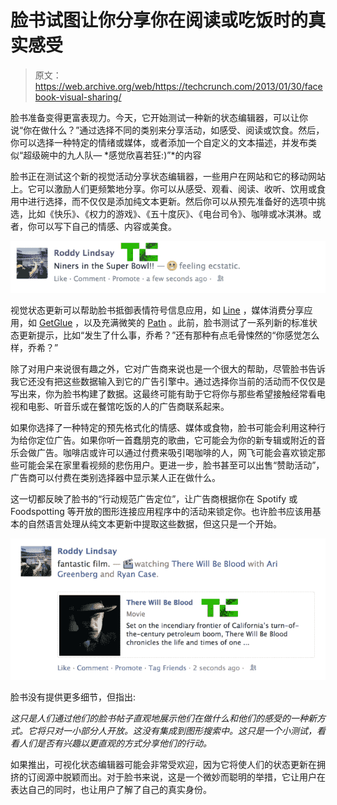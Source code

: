 # 脸书试图让你分享你在阅读或吃饭时的真实感受

> 原文：<https://web.archive.org/web/https://techcrunch.com/2013/01/30/facebook-visual-sharing/>

脸书准备变得更富表现力。今天，它开始测试一种新的状态编辑器，可以让你说“你在做什么？”通过选择不同的类别来分享活动，如感受、阅读或饮食。然后，你可以选择一种特定的情绪或媒体，或者添加一个自定义的文本描述，并发布类似“超级碗中的九人队— *感觉欣喜若狂:)”*的内容

脸书正在测试这个新的视觉活动分享状态编辑器，一些用户在网站和它的移动网站上。它可以激励人们更频繁地分享。你可以从感受、观看、阅读、收听、饮用或食用中进行选择，而不仅仅是添加纯文本更新。然后你可以从预先准备好的选项中挑选，比如《快乐》、《权力的游戏》、《五十度灰》、《电台司令》、咖啡或冰淇淋。或者，你可以写下自己的情感、内容或美食。

![feeling](img/1118de7c0bafe5a10f7d61d7e2cb0dee.png)

视觉状态更新可以帮助脸书抵御表情符号信息应用，如 [Line](https://web.archive.org/web/20230404054313/http://line.naver.jp/en/) ，媒体消费分享应用，如 [GetGlue](https://web.archive.org/web/20230404054313/http://getglue.com/) ，以及充满微笑的 [Path](https://web.archive.org/web/20230404054313/https://path.com/) 。此前，脸书测试了一系列新的标准状态更新提示，比如“发生了什么事，乔希？”还有那种有点毛骨悚然的“你感觉怎么样，乔希？”

除了对用户来说很有趣之外，它对广告商来说也是一个很大的帮助，尽管脸书告诉我它还没有把这些数据输入到它的广告引擎中。通过选择你当前的活动而不仅仅是写出来，你为脸书构建了数据。这最终可能有助于它将你与那些希望接触经常看电视和电影、听音乐或在餐馆吃饭的人的广告商联系起来。

如果你选择了一种特定的预先格式化的情感、媒体或食物，脸书可能会利用这种行为给你定位广告。如果你听一首蠢朋克的歌曲，它可能会为你的新专辑或附近的音乐会做广告。咖啡店或许可以通过付费来吸引喝咖啡的人，网飞可能会喜欢锁定那些可能会呆在家里看视频的悲伤用户。更进一步，脸书甚至可以出售“赞助活动”，广告商可以付费在类别选择器中显示某人正在做什么。

这一切都反映了脸书的“行动规范广告定位”，让广告商根据你在 Spotify 或 Foodspotting 等开放的图形连接应用程序中的活动来锁定你。也许脸书应该用基本的自然语言处理从纯文本更新中提取这些数据，但这只是一个开始。

![watching](img/09b3ed7161e97b56505d3e539d04bb3b.png)

脸书没有提供更多细节，但指出:

*这只是人们通过他们的脸书帖子直观地展示他们在做什么和他们的感受的一种新方式。它将只对一小部分人开放。这没有集成到图形搜索中。这只是一个小测试，看看人们是否有兴趣以更直观的方式分享他们的行动。*

如果推出，可视化状态编辑器可能会非常受欢迎，因为它将使人们的状态更新在拥挤的订阅源中脱颖而出。对于脸书来说，这是一个微妙而聪明的举措，它让用户在表达自己的同时，也让用户了解了自己的真实身份。